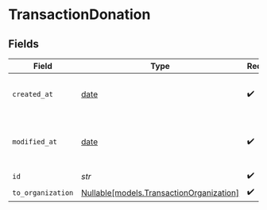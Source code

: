 # TransactionDonation


## Fields

| Field                                                                            | Type                                                                             | Required                                                                         | Description                                                                      |
| -------------------------------------------------------------------------------- | -------------------------------------------------------------------------------- | -------------------------------------------------------------------------------- | -------------------------------------------------------------------------------- |
| `created_at`                                                                     | [date](https://docs.python.org/3/library/datetime.html#date-objects)             | :heavy_check_mark:                                                               | Creation timestamp of the object.                                                |
| `modified_at`                                                                    | [date](https://docs.python.org/3/library/datetime.html#date-objects)             | :heavy_check_mark:                                                               | Last modification timestamp of the object.                                       |
| `id`                                                                             | *str*                                                                            | :heavy_check_mark:                                                               | N/A                                                                              |
| `to_organization`                                                                | [Nullable[models.TransactionOrganization]](../models/transactionorganization.md) | :heavy_check_mark:                                                               | N/A                                                                              |